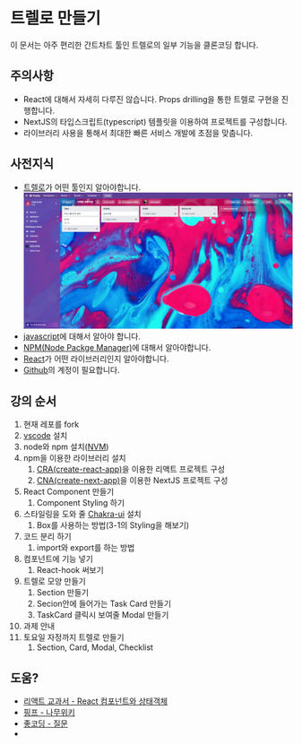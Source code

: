 # 트렐로 만들기

이 문서는 아주 편리한 간트차트 툴인 트렐로의 일부 기능을 클론코딩 합니다.


## 주의사항

- React에 대해서 자세히 다루진 않습니다. Props drilling을 통한 트렐로 구현을 진행합니다.
- NextJS의 타입스크립트(typescript) 템플릿을 이용하여 프로젝트를 구성합니다.
- 라이브러리 사용을 통해서 최대한 빠른 서비스 개발에 초점을 맞춥니다.


## 사전지식

- [트렐로](https://trello.com/)가 어떤 툴인지 알아야합니다.
    ![images](./images/1.png)
- [javascript](https://developer.mozilla.org/ko/docs/Web/JavaScript)에 대해서 알아야 합니다.
- [NPM(Node Packge Manager)](https://namu.wiki/w/npm)에 대해서 알아야합니다.
- [React](https://ko.reactjs.org/)가 어떤 라이브러리인지 알아야합니다.
- [Github](https://github.com/)의 계정이 필요합니다.


## 강의 순서
1. 현재 레포를 fork
2. [vscode](https://code.visualstudio.com/docs/setup/mac) 설치
3. node와 npm 설치([NVM](https://github.com/nvm-sh/nvm))
4. npm을 이용한 라이브러리 설치
   1. [CRA(create-react-app)](https://ko.reactjs.org/docs/create-a-new-react-app.html#create-react-app)을 이용한 리액트 프로젝트 구성
   2. [CNA(create-next-app)](https://nextjs.org/docs/api-reference/create-next-app)을 이용한 NextJS 프로젝트 구성
5. React Component 만들기
   1. Component Styling 하기
6. 스타일링을 도와 줄 [Chakra-ui](https://chakra-ui.com/) 설치
   1. Box를 사용하는 방법(3-1의 Styling을 해보기)
7. 코드 분리 하기
   1. import와 export를 하는 방법
8. 컴포넌트에 기능 넣기
   1. React-hook 써보기
9. 트렐로 모양 만들기
   1. Section 만들기
   2. Secion안에 들어가는 Task Card 만들기
   3. TaskCard 클릭시 보여줄 Modal 만들기
10. 과제 안내
   4. 토요일 자정까지 트렐로 만들기
      1. Section, Card, Modal, Checklist


## 도움?

- [리액트 교과서 - React 컴포넌트와 상태객체](https://velog.io/@kyusung/%EB%A6%AC%EC%95%A1%ED%8A%B8-%EA%B5%90%EA%B3%BC%EC%84%9C-React-%EC%BB%B4%ED%8F%AC%EB%84%8C%ED%8A%B8%EC%99%80-%EC%83%81%ED%83%9C-%EA%B0%9D%EC%B2%B4)
- [핑프 - 나무위키](https://namu.wiki/w/%ED%95%91%EA%B1%B0%20%ED%94%84%EB%A6%B0%EC%84%B8%EC%8A%A4)
- [좋코딩 - 질문](https://youtu.be/vf24tP_G_HY?t=389)
- 